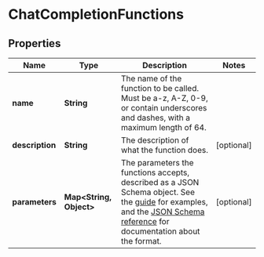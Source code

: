 

# ChatCompletionFunctions


## Properties

| Name | Type | Description | Notes |
|------------ | ------------- | ------------- | -------------|
|**name** | **String** | The name of the function to be called. Must be a-z, A-Z, 0-9, or contain underscores and dashes, with a maximum length of 64. |  |
|**description** | **String** | The description of what the function does. |  [optional] |
|**parameters** | **Map&lt;String, Object&gt;** | The parameters the functions accepts, described as a JSON Schema object. See the [guide](/docs/guides/gpt/function-calling) for examples, and the [JSON Schema reference](https://json-schema.org/understanding-json-schema/) for documentation about the format. |  [optional] |




